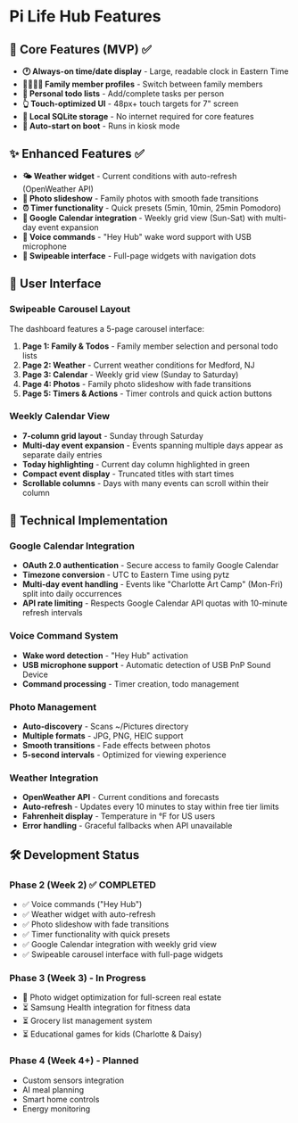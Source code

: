 # Pi Life Hub Features

## 🚀 Core Features (MVP) ✅
- **🕐 Always-on time/date display** - Large, readable clock in Eastern Time
- **👨‍👩‍👧‍👦 Family member profiles** - Switch between family members
- **📝 Personal todo lists** - Add/complete tasks per person
- **👆 Touch-optimized UI** - 48px+ touch targets for 7" screen
- **💾 Local SQLite storage** - No internet required for core features
- **🔄 Auto-start on boot** - Runs in kiosk mode

## ✨ Enhanced Features ✅
- **🌤️ Weather widget** - Current conditions with auto-refresh (OpenWeather API)
- **📸 Photo slideshow** - Family photos with smooth fade transitions
- **⏰ Timer functionality** - Quick presets (5min, 10min, 25min Pomodoro)
- **📅 Google Calendar integration** - Weekly grid view (Sun-Sat) with multi-day event expansion
- **🎤 Voice commands** - "Hey Hub" wake word support with USB microphone
- **📱 Swipeable interface** - Full-page widgets with navigation dots

## 📱 User Interface

### Swipeable Carousel Layout
The dashboard features a 5-page carousel interface:

1. **Page 1: Family & Todos** - Family member selection and personal todo lists
2. **Page 2: Weather** - Current weather conditions for Medford, NJ
3. **Page 3: Calendar** - Weekly grid view (Sunday to Saturday)
4. **Page 4: Photos** - Family photo slideshow with fade transitions
5. **Page 5: Timers & Actions** - Timer controls and quick action buttons

### Weekly Calendar View
- **7-column grid layout** - Sunday through Saturday
- **Multi-day event expansion** - Events spanning multiple days appear as separate daily entries
- **Today highlighting** - Current day column highlighted in green
- **Compact event display** - Truncated titles with start times
- **Scrollable columns** - Days with many events can scroll within their column

## 🔧 Technical Implementation

### Google Calendar Integration
- **OAuth 2.0 authentication** - Secure access to family Google Calendar
- **Timezone conversion** - UTC to Eastern Time using pytz
- **Multi-day event handling** - Events like "Charlotte Art Camp" (Mon-Fri) split into daily occurrences
- **API rate limiting** - Respects Google Calendar API quotas with 10-minute refresh intervals

### Voice Command System
- **Wake word detection** - "Hey Hub" activation
- **USB microphone support** - Automatic detection of USB PnP Sound Device
- **Command processing** - Timer creation, todo management

### Photo Management
- **Auto-discovery** - Scans ~/Pictures directory
- **Multiple formats** - JPG, PNG, HEIC support
- **Smooth transitions** - Fade effects between photos
- **5-second intervals** - Optimized for viewing experience

### Weather Integration
- **OpenWeather API** - Current conditions and forecasts
- **Auto-refresh** - Updates every 10 minutes to stay within free tier limits
- **Fahrenheit display** - Temperature in °F for US users
- **Error handling** - Graceful fallbacks when API unavailable

## 🛠️ Development Status

### Phase 2 (Week 2) ✅ COMPLETED
- ✅ Voice commands ("Hey Hub") 
- ✅ Weather widget with auto-refresh
- ✅ Photo slideshow with fade transitions
- ✅ Timer functionality with quick presets
- ✅ Google Calendar integration with weekly grid view
- ✅ Swipeable carousel interface with full-page widgets

### Phase 3 (Week 3) - In Progress
- 🔄 Photo widget optimization for full-screen real estate
- ⏳ Samsung Health integration for fitness data
- ⏳ Grocery list management system
- ⏳ Educational games for kids (Charlotte & Daisy)

### Phase 4 (Week 4+) - Planned
- Custom sensors integration
- AI meal planning
- Smart home controls
- Energy monitoring